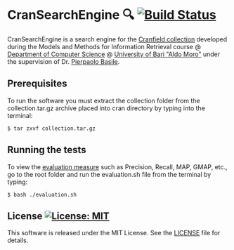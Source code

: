 # CranSearchEngine :mag: [![Build Status](https://travis-ci.org/DonatoMeoli/CranSearchEngine.svg?branch=master)](https://travis-ci.org/DonatoMeoli/CranSearchEngine)

CranSearchEngine is a search engine for the [Cranfield collection](http://ir.dcs.gla.ac.uk/resources/test_collections/cran) 
developed during the Models and Methods for Information Retrieval course @ 
[Department of Computer Science](http://www.uniba.it/ricerca/dipartimenti/informatica) @ 
[University of Bari "Aldo Moro"](http://www.uniba.it/) under the supervision of Dr. 
[Pierpaolo Basile](http://www.di.uniba.it/~swap/index.php?n=Membri.Basile).

## Prerequisites

To run the software you must extract the collection folder from the collection.tar.gz archive 
placed into cran directory by typing into the terminal:

```
$ tar zxvf collection.tar.gz
```

## Running the tests

To view the [evaluation measure](https://en.wikipedia.org/wiki/Information_retrieval#Performance_and_correctness_measures) 
such as Precision, Recall, MAP, GMAP, etc., go to the root folder and run the evaluation.sh file from the terminal by typing:

```
$ bash ./evaluation.sh
```

## License [![License: MIT](https://img.shields.io/badge/License-MIT-yellow.svg)](https://opensource.org/licenses/MIT)

This software is released under the MIT License. See the [LICENSE](LICENSE) file for details.
